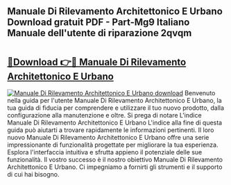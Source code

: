 ## Manuale Di Rilevamento Architettonico E Urbano Download gratuit PDF - Part-Mg9 Italiano Manuale dell'utente di riparazione 2qvqm

# <h2><a href="http://dfbpmz.blite.top/?on=Manuale+Di+Rilevamento+Architettonico+E+Urbano">🔗Download 👉🔴 Manuale Di Rilevamento Architettonico E Urbano</a></h2>

[![Manuale Di Rilevamento Architettonico E Urbano download](https://i.imgur.com/lujVjoI.png)](http://dfbpmz.blite.top/?on=Manuale+Di+Rilevamento+Architettonico+E+Urbano)
Benvenuto nella guida per l'utente Manuale Di Rilevamento Architettonico E Urbano, la tua guida di fiducia per comprendere e utilizzare il tuo nuovo prodotto, dalla configurazione alla manutenzione e oltre. Si prega di notare L'indice Manuale Di Rilevamento Architettonico E Urbano L'indice alla fine di questa guida può aiutarti a trovare rapidamente le informazioni pertinenti. Il loro nuovo Manuale Di Rilevamento Architettonico E Urbano offre una serie impressionante di funzionalità progettate per migliorare la tua esperienza. Esplora l'interfaccia intuitiva e sfrutta appieno il potenziale delle sue funzionalità. Il vostro successo è il nostro obiettivo Manuale Di Rilevamento Architettonico E Urbano. Ci impegniamo a fornirti gli strumenti e il supporto di cui hai bisogno.
